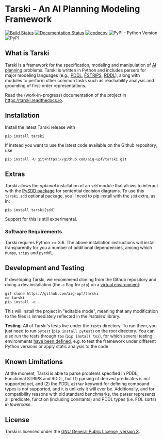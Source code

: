 
# Tarski - An AI Planning Modeling Framework 
[![Build Status](https://travis-ci.com/aig-upf/tarski.svg?branch=master)](https://travis-ci.com/aig-upf/tarski)
[![Documentation Status](https://readthedocs.org/projects/tarski/badge/?version=latest)](https://tarski.readthedocs.io/en/latest/?badge=latest)
[![codecov](https://codecov.io/gh/aig-upf/tarski/branch/master/graph/badge.svg)](https://codecov.io/gh/aig-upf/tarski)
![PyPI - Python Version](https://img.shields.io/pypi/pyversions/tarski.svg?style=popout)
![PyPI](https://img.shields.io/pypi/v/tarski.svg?style=popout)


## What is Tarski
Tarski is a framework for the specification, modeling and manipulation of 
[AI planning](https://en.wikipedia.org/wiki/Automated_planning_and_scheduling) problems.
Tarski is written in Python and includes parsers for major modeling languages
(e.g., [PDDL](https://en.wikipedia.org/wiki/Planning_Domain_Definition_Language),
[FSTRIPS](https://dl.acm.org/citation.cfm?id=566359),
[RDDL](https://en.wikipedia.org/wiki/Planning_Domain_Definition_Language#RDDL)), 
along with modules to perform other common tasks such as reachability analysis and 
grounding of first-order representations.


Read the (work-in-progress) documentation of the project in <https://tarski.readthedocs.io>.


## Installation

Install the latest Tarski release with

    pip install tarski

If instead you want to use the latest code available on the Github repository, use 
    
    pip install -U git+https://github.com/aig-upf/tarski.git

## Extras

Tarski allows the _optional_ installation of an `sdd` module that allows to interact
with the [PySDD package](https://github.com/wannesm/PySDD) for sentential decision diagrams.
To use this `tarski.sdd` optional package, you'll need to pip install with the `sdd` extra, as in: 

    pip install tarski[sdd]

Support for this is still experimental. 

### Software Requirements
Tarski requires Python >= 3.6. The above installation instructions will install transparently 
for you a number of additional dependencies, among which `numpy`, `scipy` and `pyrddl`.


## Development and Testing
If developing Tarski, we recommend cloning from the Github repository and doing a dev installation
(the`-e` flag for `pip`) on a [virtual environment](https://docs.python.org/3/tutorial/venv.html):
    
    git clone https://github.com/aig-upf/tarski
    cd tarski
    pip install -e .

This will install the project in "editable mode", meaning that any modification to the files
is immediately reflected in the _installed_ library.


**Testing**. All of Tarski's tests live under the `tests` directory.
To run them, you just need to run `pytest` (`pip install pytest`) on the root directory.
You can also run the tests through `tox` (`pip install tox`), for which several testing environments
[have been defined](tox.ini), e.g. to test the framework under different Python versions or apply static
analysis to the code.


## Known Limitations
At the moment, Tarski is able to parse problems specified in PDDL, Functional STRIPS and RDDL, 
but (1) parsing of derived predicates is not supported yet, and (2)
the PDDL `either` keyword for defining compound types is not supported, and it is unlikely it will ever be.
Additionally, and for compatibility reasons with old standard benchmarks, the parser represents all predicate,
function (including constants) and PDDL types (i.e. FOL sorts) _in lowercase_.  

## License
Tarski is licensed under the [GNU General Public License, version 3](LICENSE).

